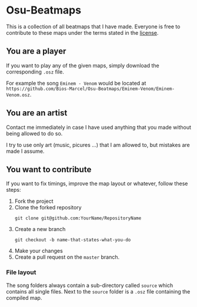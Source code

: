 # Osu-Beatmaps

This is a collection of all beatmaps that I have made. Everyone is free to contribute to these maps under the terms stated in the [license](LICENSE).

## You are a player

If you want to play any of the given maps, simply download the corresponding `.osz` file.

For example the song `Eminem - Venom` would be located at `https://github.com/Bios-Marcel/Osu-Beatmaps/Eminem-Venom/Eminem-Venom.osz`.

## You are an artist

Contact me immediately in case I have used anything that you made without being allowed to do so.

I try to use only art (music, picures ...) that I am allowed to, but mistakes are made I assume.

## You want to contribute

If you want to fix timings, improve the map layout or whatever, follow these steps:

1. Fork the project
2. Clone the forked repository
    ```shell
    git clone git@github.com:YourName/RepositoryName
    ```
3. Create a new branch
    ```shell
    git checkout -b name-that-states-what-you-do
    ```
4. Make your changes
5. Create a pull request on the `master` branch.

### File layout

The song folders always contain a sub-directory called `source` which contains all single files.
Next to the `source` folder is a `.osz` file containing the compiled map.